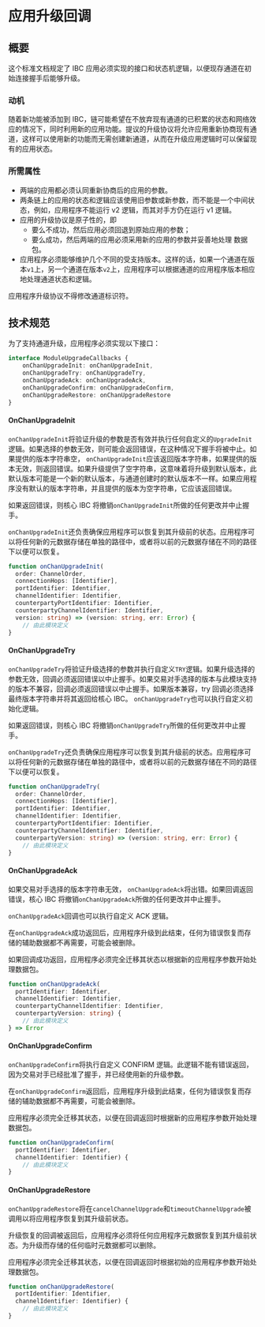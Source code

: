# 应用升级回调

## 概要

这个标准文档规定了 IBC 应用必须实现的接口和状态机逻辑，以便现存通道在初始连接握手后能够升级。

### 动机

随着新功能被添加到 IBC，链可能希望在不放弃现有通道的已积累的状态和网络效应的情况下，同时利用新的应用功能。提议的升级协议将允许应用重新协商现有通道，这样可以使用新的功能而无需创建新通道，从而在升级应用逻辑时可以保留现有的应用状态。

### 所需属性

- 两端的应用都必须认同重新协商后的应用的参数。
- 两条链上的应用的状态和逻辑应该使用旧参数或新参数，而不能是一个中间状态，例如，应用程序不能运行 v2 逻辑，而其对手方仍在运行 v1 逻辑。
- 应用的升级协议是原子性的，即
    - 要么不成功，然后应用必须回退到原始应用的参数；
    - 要么成功，然后两端的应用必须采用新的应用的参数并妥善地处理 数据包。
- 应用程序必须能够维护几个不同的受支持版本。这样的话，如果一个通道在版本`v1`上，另一个通道在版本`v2`上，应用程序可以根据通道的应用程序版本相应地处理通道状态和逻辑。

应用程序升级协议不得修改通道标识符。

## 技术规范

为了支持通道升级，应用程序必须实现以下接口：

```typescript
interface ModuleUpgradeCallbacks {
    onChanUpgradeInit: onChanUpgradeInit,
    onChanUpgradeTry: onChanUpgradeTry,
    onChanUpgradeAck: onChanUpgradeAck,
    onChanUpgradeConfirm: onChanUpgradeConfirm,
    onChanUpgradeRestore: onChanUpgradeRestore
}
```

#### **OnChanUpgradeInit**

`onChanUpgradeInit`将验证升级的参数是否有效并执行任何自定义的`UpgradeInit`逻辑。如果选择的参数无效，则可能会返回错误，在这种情况下握手将被中止。如果提供的版本字符串空， `onChanUpgradeInit`应该返回版本字符串，如果提供的版本无效，则返回错误。如果升级提供了空字符串，这意味着将升级到默认版本，此默认版本可能是一个新的默认版本，与通道创建时的默认版本不一样。如果应用程序没有默认的版本字符串，并且提供的版本为空字符串，它应该返回错误。

如果返回错误，则核心 IBC 将撤销`onChanUpgradeInit`所做的任何更改并中止握手。

`onChanUpgradeInit`还负责确保应用程序可以恢复到其升级前的状态。应用程序可以将任何新的元数据存储在单独的路径中，或者将以前的元数据存储在不同的路径下以便可以恢复。

```typescript
function onChanUpgradeInit(
  order: ChannelOrder,
  connectionHops: [Identifier],
  portIdentifier: Identifier,
  channelIdentifier: Identifier,
  counterpartyPortIdentifier: Identifier,
  counterpartyChannelIdentifier: Identifier,
  version: string) => (version: string, err: Error) {
    // 由此模块定义
}
```

#### **OnChanUpgradeTry**

`onChanUpgradeTry`将验证升级选择的参数并执行自定义`TRY`逻辑。如果升级选择的参数无效，回调必须返回错误以中止握手。如果交易对手选择的版本与此模块支持的版本不兼容，回调必须返回错误以中止握手。如果版本兼容，try 回调必须选择最终版本字符串并将其返回给核心 IBC。 `onChanUpgradeTry`也可以执行自定义初始化逻辑。

如果返回错误，则核心 IBC 将撤销`onChanUpgradeTry`所做的任何更改并中止握手。

`onChanUpgradeTry`还负责确保应用程序可以恢复到其升级前的状态。应用程序可以将任何新的元数据存储在单独的路径中，或者将以前的元数据存储在不同的路径下以便可以恢复。

```typescript
function onChanUpgradeTry(
  order: ChannelOrder,
  connectionHops: [Identifier],
  portIdentifier: Identifier,
  channelIdentifier: Identifier,
  counterpartyPortIdentifier: Identifier,
  counterpartyChannelIdentifier: Identifier,
  counterpartyVersion: string) => (version: string, err: Error) {
    // 由此模块定义
}
```

#### **OnChanUpgradeAck**

如果交易对手选择的版本字符串无效， `onChanUpgradeAck`将出错。如果回调返回错误，核心 IBC 将撤销`onChanUpgradeAck`所做的任何更改并中止握手。

`onChanUpgradeAck`回调也可以执行自定义 ACK 逻辑。

在`onChanUpgradeAck`成功返回后，应用程序升级到此结束，任何为错误恢复而存储的辅助数据都不再需要，可能会被删除。

如果回调成功返回，应用程序必须完全迁移其状态以根据新的应用程序参数开始处理数据包。

```typescript
function onChanUpgradeAck(
  portIdentifier: Identifier,
  channelIdentifier: Identifier,
  counterpartyChannelIdentifier: Identifier,
  counterpartyVersion: string) {
    // 由此模块定义
} => Error
```

#### **OnChanUpgradeConfirm**

`onChanUpgradeConfirm`将执行自定义 CONFIRM 逻辑。此逻辑不能有错误返回， 因为交易对手已经批准了握手，并已经使用新的升级参数。

在`onChanUpgradeConfirm`返回后，应用程序升级到此结束，任何为错误恢复而存储的辅助数据都不再需要，可能会被删除。

应用程序必须完全迁移其状态，以便在回调返回时根据新的应用程序参数开始处理数据包。

```typescript
function onChanUpgradeConfirm(
  portIdentifier: Identifier,
  channelIdentifier: Identifier) {
    // 由此模块定义
}
```

#### **OnChanUpgradeRestore**

`onChanUpgradeRestore`将在`cancelChannelUpgrade`和`timeoutChannelUpgrade`被调用以将应用程序恢复到其升级前状态。

升级恢复的回调被返回后，应用程序必须将任何应用程序元数据恢复到其升级前状态。为升级而存储的任何临时元数据都可以删除。

应用程序必须完全迁移其状态，以便在回调返回时根据初始的应用程序参数开始处理数据包。

```typescript
function onChanUpgradeRestore(
  portIdentifier: Identifier,
  channelIdentifier: Identifier) {
    // 由此模块定义
}
```
